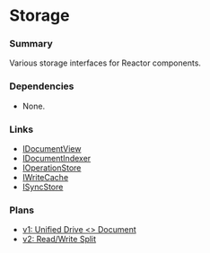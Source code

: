 # Storage

### Summary

Various storage interfaces for Reactor components.

### Dependencies

- None.

### Links

- [IDocumentView](IDocumentView.md)
- [IDocumentIndexer](IDocumentIndexer.md)
- [IOperationStore](IOperationStore.md)
- [IWriteCache](IWriteCache.md)
- [ISyncStore](ISyncStore.md)

### Plans

- [v1: Unified Drive <> Document](v1.md)
- [v2: Read/Write Split](v2.md)

